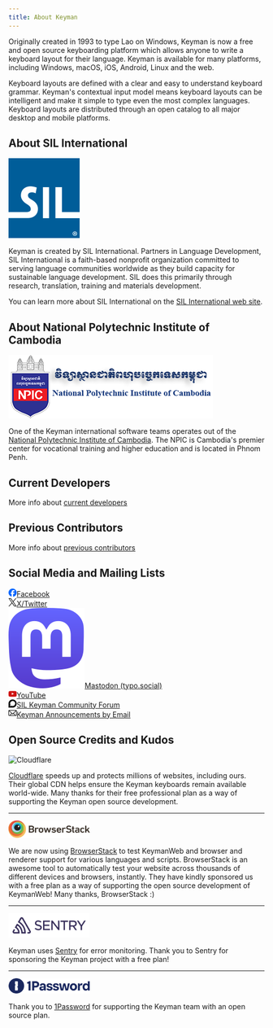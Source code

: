 ```yaml
---
title: About Keyman
---
```


Originally created in 1993 to type Lao on Windows, Keyman is now a free and open source keyboarding platform which allows
anyone to write a keyboard layout for their language. Keyman is available for many platforms, including Windows,
macOS, iOS, Android, Linux and the web.

Keyboard layouts are defined with a clear and easy to understand keyboard grammar. Keyman's contextual input model
means keyboard layouts can be intelligent and make it simple to type even the most complex languages.
Keyboard layouts are distributed through an open catalog to all major desktop and mobile platforms.


## About SIL International

<!--div style=style='float:left; margin: 0 16px 0 0'-->
![](/cdn/dev/img/sil-logo-blue-2017_1.png)

Keyman is created by SIL International. Partners in Language Development,
SIL International is a faith-based nonprofit organization committed to serving language communities
worldwide as they build capacity for sustainable language development. SIL does this primarily
through research, translation, training and materials development.

You can learn more about SIL International on the [SIL International web site](https://www.sil.org/about).

## About National Polytechnic Institute of Cambodia

![](/cdn/dev/img/npic-logo.png)


One of the Keyman international software teams operates out of the [National Polytechnic Institute of Cambodia](https://npic.edu.kh/).
The NPIC is Cambodia's premier center for vocational training and higher education and is located in Phnom Penh.

## Current Developers

More info about [current developers](./developers/)

## Previous Contributors

More info about [previous contributors](./developers/previous)

## Social Media and Mailing Lists

<!--?php require_once('includes/ui/contact-social.php'); ?-->
<p>
  <a href="https://www.facebook.com/KeymanApp"><img class="contact-social" src="/cdn/dev/img/facebook2.png"/>Facebook</a>
  <br/>
  <a href="https://twitter.com/keyman"><img class="contact-social" src="/cdn/dev/img/twitter2.png"/>X/Twitter</a>
  <br/>
  <a href="https://typo.social/@keyman"><img class="contact-social" src="/cdn/dev/img/mastodon.svg"/>Mastodon (typo.social)</a>
  <br/>
  <a href="https://www.youtube.com/@KeymanApp"><img class="contact-social" src="/cdn/dev/img/youtube-16.png"/>YouTube</a>
  <br/>
  <a href="https://community.software.sil.org/c/keyman"><img class="contact-social" src="/cdn/dev/img/discourse-16.png"/>SIL Keyman Community Forum</a>
  <br/>
  <a href="/about/list"><img class="contact-social" src="/cdn/dev/img/email-16.png"/>Keyman Announcements by Email</a>
</p>

## Open Source Credits and Kudos

![Cloudflare](https://img.shields.io/badge/Cloudflare-F38020?style=for-the-badge&logo=Cloudflare&logoColor=white)

[Cloudflare](https://www.cloudflare.com) speeds up and protects millions of
websites, including ours. Their global CDN helps ensure the Keyman keyboards
remain available world-wide. Many thanks for their free professional plan as a
way of supporting the Keyman  open source development.

<hr/>

<img src="../cdn/dev/img/open-source/browserstack.svg" style="width: 160px" alt="Browserstack" />

We are now using [BrowserStack](https://www.browserstack.com/) to test KeymanWeb
and browser and renderer support for various languages and scripts. BrowserStack
is an awesome tool to automatically test your website across thousands of
different devices and browsers, instantly. They have kindly sponsored us with a
free plan as a way of supporting the open source development of KeymanWeb! Many
thanks, BrowserStack :)

<hr/>

<img src="../cdn/dev/img/open-source/sentry.svg" style="width: 160px" alt="Sentry" />

Keyman uses [Sentry](https://sentry.io) for error monitoring. Thank you to
Sentry for sponsoring the Keyman project with a free plan!

<hr/>

<img src="../cdn/dev/img/open-source/1password.png" style="width: 160px" alt="1Password" />

Thank you to [1Password](https://1password.com) for supporting the Keyman team
with an open source plan.